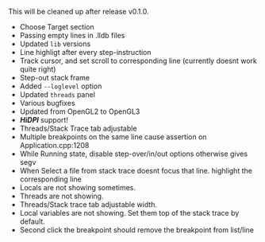 This will be cleaned up after release v0.1.0.

* Choose Target section
* Passing empty lines in .lldb files
* Updated `lib` versions
* Line highligt after every step-instruction
* Track cursor, and set scroll to corresponding line (currently doesnt work quite right)
* Step-out stack frame
* Added `--loglevel` option
* Updated `threads` panel
* Various bugfixes
* Updated from OpenGL2 to OpenGL3
* ***HiDPI*** support!
* Threads/Stack Trace tab adjustable
* Multiple breakpoints on the same line cause assertion on Application.cpp:1208
* While Running state, disable step-over/in/out options otherwise gives segv
* When Select a file from stack trace doesnt focus that line. highlight the corresponding line
* Locals are not showing sometimes.
* Threads are not showing.
* Threads/Stack trace tab adjustable width.
* Local variables are not showing. Set them top of the stack trace by default.
* Second click the breakpoint should remove the breakpoint from list/line
